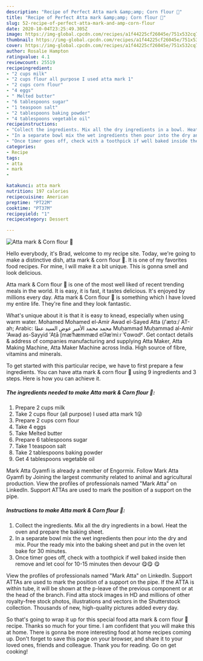 ```yaml
---
description: "Recipe of Perfect Atta mark &amp;amp; Corn flour 🍰"
title: "Recipe of Perfect Atta mark &amp;amp; Corn flour 🍰"
slug: 52-recipe-of-perfect-atta-mark-and-amp-corn-flour
date: 2020-10-04T23:25:49.305Z
image: https://img-global.cpcdn.com/recipes/a1f44225cf26045e/751x532cq70/atta-mark-corn-flour-🍰-recipe-main-photo.jpg
thumbnail: https://img-global.cpcdn.com/recipes/a1f44225cf26045e/751x532cq70/atta-mark-corn-flour-🍰-recipe-main-photo.jpg
cover: https://img-global.cpcdn.com/recipes/a1f44225cf26045e/751x532cq70/atta-mark-corn-flour-🍰-recipe-main-photo.jpg
author: Rosalie Hampton
ratingvalue: 4.1
reviewcount: 25519
recipeingredient:
- "2 cups milk"
- "2 cups flour all purpose I used atta mark 1"
- "2 cups corn flour"
- "4 eggs"
- " Melted butter"
- "6 tablespoons sugar"
- "1 teaspoon salt"
- "2 tablespoons baking powder"
- "4 tablespoons vegetable oil"
recipeinstructions:
- "Collect the ingredients. Mix all the dry ingredients in a bowl. Heat the oven and prepare the baking sheet."
- "In a separate bowl mix the wet ingredients then pour into the dry and mix. Pour the ready mix into the baking sheet and put in the oven let bake for 30 minutes."
- "Once timer goes off, check with a toothpick if well baked inside then remove and let cool for 10-15 minutes then devour 😋😋 😋"
categories:
- Recipe
tags:
- atta
- mark
- 

katakunci: atta mark  
nutrition: 197 calories
recipecuisine: American
preptime: "PT22M"
cooktime: "PT37M"
recipeyield: "1"
recipecategory: Dessert

---
```



![Atta mark &amp; Corn flour 🍰](https://img-global.cpcdn.com/recipes/a1f44225cf26045e/751x532cq70/atta-mark-corn-flour-🍰-recipe-main-photo.jpg)

Hello everybody, it's Brad, welcome to my recipe site. Today, we're going to make a distinctive dish, atta mark &amp; corn flour 🍰. It is one of my favorites food recipes. For mine, I will make it a bit unique. This is gonna smell and look delicious.

Atta mark &amp; Corn flour 🍰 is one of the most well liked of recent trending meals in the world. It is easy, it is fast, it tastes delicious. It's enjoyed by millions every day. Atta mark &amp; Corn flour 🍰 is something which I have loved my entire life. They're fine and they look fantastic.

What&#39;s unique about it is that it is easy to knead, especially when using warm water. Mohamed Mohamed el-Amir Awad el-Sayed Atta (/ˈætɑː/ AT-ah; Arabic: محمد محمد الأمير عوض السيد عطا‎ Muḥammad Muḥammad al-Amir &#39;Awaḍ as-Sayyid &#39;Aṭā [mæˈħæmmæd elʔæˈmiːɾ ˈʕɑwɑdˤ. Get contact details &amp; address of companies manufacturing and supplying Atta Maker, Atta Making Machine, Atta Maker Machine across India. High source of fibre, vitamins and minerals.


To get started with this particular recipe, we have to first prepare a few ingredients. You can have atta mark &amp; corn flour 🍰 using 9 ingredients and 3 steps. Here is how you can achieve it.

<!--inarticleads1-->

##### The ingredients needed to make Atta mark &amp; Corn flour 🍰:

1. Prepare 2 cups milk
1. Take 2 cups flour (all purpose) I used atta mark 1😜
1. Prepare 2 cups corn flour
1. Take 4 eggs
1. Take  Melted butter
1. Prepare 6 tablespoons sugar
1. Take 1 teaspoon salt
1. Take 2 tablespoons baking powder
1. Get 4 tablespoons vegetable oil


Mark Atta Gyamfi is already a member of Engormix. Follow Mark Atta Gyamfi by Joining the largest community related to animal and agricultural production. View the profiles of professionals named &#34;Mark Atta&#34; on LinkedIn. Support ATTAs are used to mark the position of a support on the pipe. 

<!--inarticleads2-->

##### Instructions to make Atta mark &amp; Corn flour 🍰:

1. Collect the ingredients. Mix all the dry ingredients in a bowl. Heat the oven and prepare the baking sheet.
1. In a separate bowl mix the wet ingredients then pour into the dry and mix. Pour the ready mix into the baking sheet and put in the oven let bake for 30 minutes.
1. Once timer goes off, check with a toothpick if well baked inside then remove and let cool for 10-15 minutes then devour 😋😋 😋


View the profiles of professionals named &#34;Mark Atta&#34; on LinkedIn. Support ATTAs are used to mark the position of a support on the pipe. If the ATTA is within tube, it will be shown at the p-leave of the previous component or at the head of the branch. Find atta stock images in HD and millions of other royalty-free stock photos, illustrations and vectors in the Shutterstock collection. Thousands of new, high-quality pictures added every day. 

So that's going to wrap it up for this special food atta mark &amp; corn flour 🍰 recipe. Thanks so much for your time. I am confident that you will make this at home. There is gonna be more interesting food at home recipes coming up. Don't forget to save this page on your browser, and share it to your loved ones, friends and colleague. Thank you for reading. Go on get cooking!
